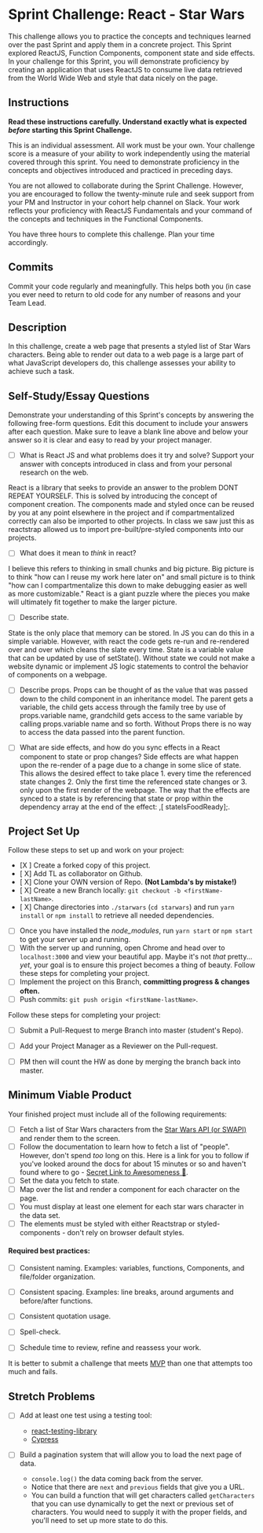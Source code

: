 # Sprint Challenge: React - Star Wars

This challenge allows you to practice the concepts and techniques learned over the past Sprint and apply them in a concrete project. This Sprint explored ReactJS, Function Components, component state and side effects. In your challenge for this Sprint, you will demonstrate proficiency by creating an application that uses ReactJS to consume live data retrieved from the World Wide Web and style that data nicely on the page.

## Instructions

**Read these instructions carefully. Understand exactly what is expected _before_ starting this Sprint Challenge.**

This is an individual assessment. All work must be your own. Your challenge score is a measure of your ability to work independently using the material covered through this sprint. You need to demonstrate proficiency in the concepts and objectives introduced and practiced in preceding days.

You are not allowed to collaborate during the Sprint Challenge. However, you are encouraged to follow the twenty-minute rule and seek support from your PM and Instructor in your cohort help channel on Slack. Your work reflects your proficiency with ReactJS Fundamentals and your command of the concepts and techniques in the Functional Components.

You have three hours to complete this challenge. Plan your time accordingly.

## Commits

Commit your code regularly and meaningfully. This helps both you (in case you ever need to return to old code for any number of reasons and your Team Lead.

## Description

In this challenge, create a web page that presents a styled list of Star Wars characters. Being able to render out data to a web page is a large part of what JavaScript developers do, this challenge assesses your ability to achieve such a task.

## Self-Study/Essay Questions

Demonstrate your understanding of this Sprint's concepts by answering the following free-form questions. Edit this document to include your answers after each question. Make sure to leave a blank line above and below your answer so it is clear and easy to read by your project manager.

- [ ] What is React JS and what problems does it try and solve? Support your answer with concepts introduced in class and from your personal research on the web.

React is a library that seeks to provide an answer to the problem DONT REPEAT YOURSELF. This is solved by introducing the concept of component creation. The components made and styled once can be reused by you at any point elsewhere in the project and if compartmentalized correctly can also be imported to other projects. In class we saw just this as reactstrap allowed us to import pre-built/pre-styled components into our projects.

- [ ] What does it mean to _think_ in react?

I believe this refers to thinking in small chunks and big picture. Big picture is to think "how can I reuse my work here later on" and small picture is to think "how can I compartmentalize this down to make debugging easier as well as more customizable." React is a giant puzzle where the pieces you make will ultimately fit together to make the larger picture.

- [ ] Describe state.

State is the only place that memory can be stored. In JS you can do this in a simple variable. However, with react the code gets re-run and re-rendered over and over which cleans the slate every time. State is a variable value that can be updated by use of setState(). Without state we could not make a website dynamic or implement JS logic statements to control the behavior of components on a webpage. 

- [ ] Describe props.
Props can be thought of as the value that was passed down to the child component in an inheritance model. The parent gets a variable, the child gets access through the family tree by use of props.variable name, grandchild gets access to the same variable by calling props.variable name and so forth. Without Props there is no way to access the data passed into the parent function. 

- [ ] What are side effects, and how do you sync effects in a React component to state or prop changes?
Side effects are what happen upon the re-render of a page due to a change in some slice of state. This allows the desired effect to take place 1. every time the referenced state changes 2. Only the first time the referenced state changes or 3. only upon the first render of the webpage. The way that the effects are synced to a state is by referencing that state or prop within the dependency array at the end of the effect: ,[ stateIsFoodReady];.


## Project Set Up

Follow these steps to set up and work on your project:

- [X ] Create a forked copy of this project.
- [ X] Add TL as collaborator on Github.
- [ X] Clone your OWN version of Repo. **(Not Lambda's by mistake!)**
- [ X] Create a new Branch locally: `git checkout -b <firstName-lastName>`.
- [ X] Change directories into `./starwars` (`cd starwars`) and run `yarn install` or `npm install` to retrieve all needed dependencies.
- [ ] Once you have installed the _node_modules_, run `yarn start` or `npm start` to get your server up and running.
- [ ] With the server up and running, open Chrome and head over to `localhost:3000` and view your beautiful app. Maybe it's not _that_ pretty... _yet_, your goal is to ensure this project becomes a thing of beauty.
Follow these steps for completing your project.
- [ ] Implement the project on this Branch, **committing progress & changes often.**
- [ ] Push commits: `git push origin <firstName-lastName>`.

Follow these steps for completing your project:

- [ ] Submit a Pull-Request to merge <firstName-lastName> Branch into master (student's  Repo).
- [ ] Add your Project Manager as a Reviewer on the Pull-request.
- [ ] PM then will count the HW as done by merging the branch back into master.


## Minimum Viable Product

Your finished project must include all of the following requirements:

- [ ] Fetch a list of Star Wars characters from the [Star Wars API (or SWAPI)](https://swapi.co/) and render them to the screen. 
- [ ] Follow the documentation to learn how to fetch a list of "people". However, don't spend _too_ long on this. Here is a link for you to follow if you've looked around the docs for about 15 minutes or so and haven't found where to go - [Secret Link to Awesomeness 🤫](https://swapi.co/documentation#people).
- [ ] Set the data you fetch to state.
- [ ] Map over the list and render a component for each character on the page.
- [ ] You must display at least one element for each star wars character in the data set.
- [ ] The elements must be styled with either Reactstrap or styled-components - don't rely on browser default styles.

#### Required best practices:

- [ ] Consistent naming. Examples: variables, functions, Components, and file/folder organization.
- [ ] Consistent spacing. Examples: line breaks, around arguments and before/after functions.
- [ ] Consistent quotation usage.
- [ ] Spell-check.
- [ ] Schedule time to review, refine and reassess your work.


It is better to submit a challenge that meets [MVP](https://en.wikipedia.org/wiki/Minimum_viable_product) than one that attempts too much and fails.

## Stretch Problems

- [ ] Add at least one test using a testing tool:
  - [react-testing-library](https://github.com/testing-library/react-testing-library#basic-example)
  - [Cypress](https://docs.cypress.io/guides/overview/why-cypress.html)

- [ ] Build a pagination system that will allow you to load the next page of data.
  - `console.log()` the data coming back from the server.
  - Notice that there are `next` and `previous` fields that give you a URL.
  - You can build a function that will get characters called `getCharacters` that you can use dynamically to get the next or previous set of characters. You would need to supply it with the proper fields, and you'll need to set up more state to do this.

<!--
- [ ] Build another app from scratch that looks very similar to this one. Inside of your main `App` component fetch some data in this same fashion from this url `https://dog.ceo/dog-api/#all` you'll have to follow the documentation at that website and figure out how to change up the code you've seen here in this Star Wars app in order to properly fetch the data and store it on Component State.
-->
